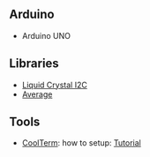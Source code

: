 ## Arduino
* Arduino UNO

## Libraries
* [Liquid Crystal I2C](https://www.arduinolibraries.info/libraries/liquid-crystal-i2-c)
* [Average](https://github.com/MajenkoLibraries/Average)

## Tools
* [CoolTerm](https://freeware.the-meiers.org/): how to setup: [Tutorial](https://www.youtube.com/watch?v=RWgyCcnUxPY&ab_channel=ShuvangkarDas)